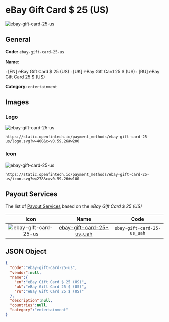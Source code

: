 
# eBay Gift Card $ 25 (US) 
![ebay-gift-card-25-us](https://static.openfintech.io/payment_methods/ebay-gift-card-25-us/logo.svg?w=400&c=v0.59.26#w200)  

## General 
**Code:** `ebay-gift-card-25-us` 
 
**Name:** 
 
:	[EN] eBay Gift Card $ 25 (US) 
:	[UK] eBay Gift Card 25 $ (US) 
:	[RU] eBay Gift Card 25 $ (US) 
 
**Category:** `entertainment` 
 

## Images 

### Logo 
![ebay-gift-card-25-us](https://static.openfintech.io/payment_methods/ebay-gift-card-25-us/logo.svg?w=400&c=v0.59.26#w200)  

```
https://static.openfintech.io/payment_methods/ebay-gift-card-25-us/logo.svg?w=400&c=v0.59.26#w200
```  

### Icon 
![ebay-gift-card-25-us](https://static.openfintech.io/payment_methods/ebay-gift-card-25-us/icon.svg?w=278&c=v0.59.26#w100)  

```
https://static.openfintech.io/payment_methods/ebay-gift-card-25-us/icon.svg?w=278&c=v0.59.26#w100
```  

## Payout Services 
 
The list of [Payout Services](/payout-services/) based on the _eBay Gift Card $ 25 (US)_ 

|Icon|Name|Code| 
|:---:|:---:|:---:| 
|![ebay-gift-card-25-us](https://static.openfintech.io/payout_methods/ebay-gift-card-25-us/icon.svg?w=278&c=v0.59.26#w40) |[ebay-gift-card-25-us_uah](/payout-services/ebay-gift-card-25-us_uah/)|`ebay-gift-card-25-us_uah`| 
 

## JSON Object 

```json
{
  "code":"ebay-gift-card-25-us",
  "vendor":null,
  "name":{
    "en":"eBay Gift Card $ 25 (US)",
    "uk":"eBay Gift Card 25 $ (US)",
    "ru":"eBay Gift Card 25 $ (US)"
  },
  "description":null,
  "countries":null,
  "category":"entertainment"
}
```  
